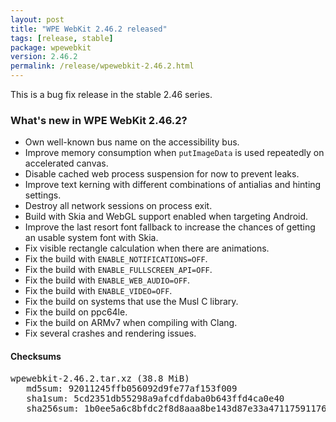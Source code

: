 ```yaml
---
layout: post
title: "WPE WebKit 2.46.2 released"
tags: [release, stable]
package: wpewebkit
version: 2.46.2
permalink: /release/wpewebkit-2.46.2.html
---
```


This is a bug fix release in the stable 2.46 series.

### What's new in WPE WebKit 2.46.2?

- Own well-known bus name on the accessibility bus.
- Improve memory consumption when `putImageData` is used repeatedly on accelerated canvas.
- Disable cached web process suspension for now to prevent leaks.
- Improve text kerning with different combinations of antialias and hinting settings.
- Destroy all network sessions on process exit.
- Build with Skia and WebGL support enabled when targeting Android.
- Improve the last resort font fallback to increase the chances of getting an usable system font with Skia.
- Fix visible rectangle calculation when there are animations.
- Fix the build with `ENABLE_NOTIFICATIONS=OFF`.
- Fix the build with `ENABLE_FULLSCREEN_API=OFF`.
- Fix the build with `ENABLE_WEB_AUDIO=OFF`.
- Fix the build with `ENABLE_VIDEO=OFF`.
- Fix the build on systems that use the Musl C library.
- Fix the build on ppc64le.
- Fix the build on ARMv7 when compiling with Clang.
- Fix several crashes and rendering issues.

#### Checksums

<pre>
wpewebkit-2.46.2.tar.xz (38.8 MiB)
   md5sum: 92011245ffb056092d9fe77af153f009
   sha1sum: 5cd2351db55298a9afcdfdaba0b643ffd4ca0e40
   sha256sum: 1b0ee5a6c8bfdc2f8d8aaa8be143d87e33a47117591176e41555252432cb13b6
</pre>
